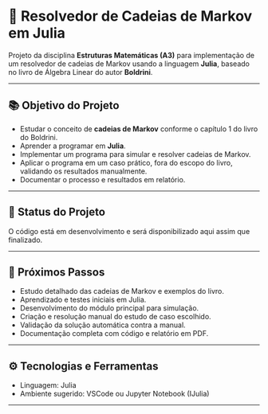 # 🎲 Resolvedor de Cadeias de Markov em Julia

Projeto da disciplina **Estruturas Matemáticas (A3)** para implementação de um resolvedor de cadeias de Markov usando a linguagem **Julia**, baseado no livro de Álgebra Linear do autor **Boldrini**.

---

## 📚 Objetivo do Projeto

- Estudar o conceito de **cadeias de Markov** conforme o capítulo 1 do livro do Boldrini.
- Aprender a programar em **Julia**.
- Implementar um programa para simular e resolver cadeias de Markov.
- Aplicar o programa em um caso prático, fora do escopo do livro, validando os resultados manualmente.
- Documentar o processo e resultados em relatório.

---

## 🔨 Status do Projeto

O código está em desenvolvimento e será disponibilizado aqui assim que finalizado.

---

## 📅 Próximos Passos

- Estudo detalhado das cadeias de Markov e exemplos do livro.
- Aprendizado e testes iniciais em Julia.
- Desenvolvimento do módulo principal para simulação.
- Criação e resolução manual do estudo de caso escolhido.
- Validação da solução automática contra a manual.
- Documentação completa com código e relatório em PDF.

---

## ⚙️ Tecnologias e Ferramentas

- Linguagem: Julia
- Ambiente sugerido: VSCode ou Jupyter Notebook (IJulia)

---
